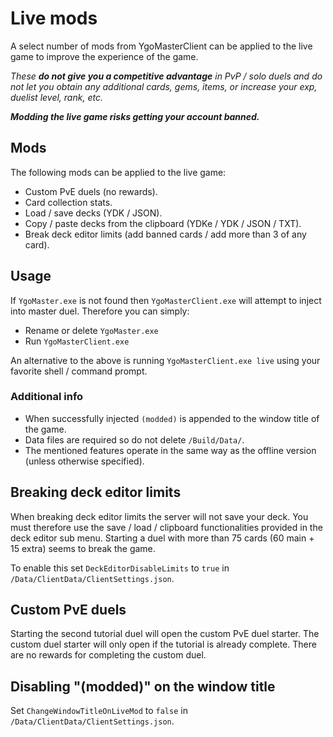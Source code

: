 # Live mods

A select number of mods from YgoMasterClient can be applied to the live game to improve the experience of the game.

*These **do not give you a competitive advantage** in PvP / solo duels and do not let you obtain any additional cards, gems, items, or increase your exp, duelist level, rank, etc.*

***Modding the live game risks getting your account banned.***

## Mods

The following mods can be applied to the live game:

- Custom PvE duels (no rewards).
- Card collection stats.
- Load / save decks (YDK / JSON).
- Copy / paste decks from the clipboard (YDKe / YDK / JSON / TXT).
- Break deck editor limits (add banned cards / add more than 3 of any card).

## Usage

If `YgoMaster.exe` is not found then `YgoMasterClient.exe` will attempt to inject into master duel. Therefore you can simply:

- Rename or delete `YgoMaster.exe`
- Run `YgoMasterClient.exe`

An alternative to the above is running `YgoMasterClient.exe live` using your favorite shell / command prompt.

### Additional info

- When successfully injected `(modded)` is appended to the window title of the game.
- Data files are required so do not delete `/Build/Data/`.
- The mentioned features operate in the same way as the offline version (unless otherwise specified).

## Breaking deck editor limits

When breaking deck editor limits the server will not save your deck. You must therefore use the save / load / clipboard functionalities provided in the deck editor sub menu. Starting a duel with more than 75 cards (60 main + 15 extra) seems to break the game.

To enable this set `DeckEditorDisableLimits` to `true` in `/Data/ClientData/ClientSettings.json`.

## Custom PvE duels

Starting the second tutorial duel will open the custom PvE duel starter. The custom duel starter will only open if the tutorial is already complete. There are no rewards for completing the custom duel.

## Disabling "(modded)" on the window title

Set `ChangeWindowTitleOnLiveMod` to `false` in `/Data/ClientData/ClientSettings.json`.